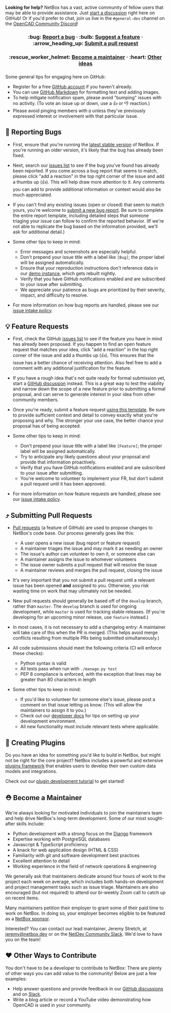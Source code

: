 **Looking for help?** NetBox has a vast, active community of fellow users that may be able to provide assistance. Just [start a discussion](https://github.com/opencad-community/netbox/discussions/new) right here on GitHub! Or if you'd prefer to chat, join us live in the `#general-dev` channel on the [OpenCAD Community Discord](http://discord.io/opencadproject)!

<div align="center">
  <h3>
    :bug: <a href="#bug-reporting-bugs">Report a bug</a> &middot;
    :bulb: <a href="#bulb-feature-requests">Suggest a feature</a> &middot;
    :arrow_heading_up: <a href="#arrow_heading_up-submitting-pull-requests">Submit a pull request</a>
  </h3>
  <h3>
    :rescue_worker_helmet: <a href="#rescue_worker_helmet-become-a-maintainer">Become a maintainer</a> &middot;
    :heart: <a href="#heart-other-ways-to-contribute">Other ideas</a>
  </h3>
</div>
<h3></h3>

Some general tips for engaging here on GitHub:

* Register for a free [GitHub account](https://github.com/signup) if you haven't already.
* You can use [GitHub Markdown](https://docs.github.com/en/get-started/writing-on-github/getting-started-with-writing-and-formatting-on-github/basic-writing-and-formatting-syntax) for formatting text and adding images.
* To help mitigate notification spam, please avoid "bumping" issues with no activity. (To vote an issue up or down, use a :thumbsup: or :thumbsdown: reaction.)
* Please avoid pinging members with `@` unless they've previously expressed interest or involvement with that particular issue.

## :bug: Reporting Bugs

* First, ensure that you're running the [latest stable version](https://github.com/opencad-community/opencad/releases) of NetBox. If you're running an older version, it's likely that the bug has already been fixed.

* Next, search our [issues list](https://github.com/opencad-community/netbox/issues?q=is%3Aissue) to see if the bug you've found has already been reported. If you come across a bug report that seems to match, please click "add a reaction" in the top right corner of the issue and add a thumbs up (:thumbsup:). This will help draw more attention to it. Any comments you can add to provide additional information or context would also be much appreciated.

* If you can't find any existing issues (open or closed) that seem to match yours, you're welcome to [submit a new bug report](https://github.com/opencad-community/netbox/issues/new?label=type%3A+bug&template=bug_report.yaml). Be sure to complete the entire report template, including detailed steps that someone triaging your issue can follow to confirm the reported behavior. (If we're not able to replicate the bug based on the information provided, we'll ask for additional detail.)

* Some other tips to keep in mind:
  * Error messages and screenshots are especially helpful.
  * Don't prepend your issue title with a label like `[Bug]`; the proper label will be assigned automatically.
  * Ensure that your reproduction instructions don't reference data in our [demo instance](https://demo.opencad.io/), which gets rebuilt nightly.
  * Verify that you have GitHub notifications enabled and are subscribed to your issue after submitting.
  * We appreciate your patience as bugs are prioritized by their severity, impact, and difficulty to resolve.

* For more information on how bug reports are handled, please see our [issue
intake policy](https://github.com/opencad-community/netbox/wiki/Issue-Intake-Policy).

## :bulb: Feature Requests

* First, check the GitHub [issues list](https://github.com/netbox-community/opencad/issues?q=is%3Aissue) to see if the feature you have in mind has already been proposed. If you happen to find an open feature request that matches your idea, click "add a reaction" in the top right corner of the issue and add a thumbs up (:thumbsup:). This ensures that the issue has a better chance of receiving attention. Also feel free to add a comment with any additional justification for the feature.

* If you have a rough idea that's not quite ready for formal submission yet, start a [GitHub discussion](https://github.com/opencad-community/opencad/discussions) instead. This is a great way to test the viability and narrow down the scope of a new feature prior to submitting a formal proposal, and can serve to generate interest in your idea from other community members.

* Once you're ready, submit a feature request [using this template](https://github.com/opencad-community/opencad/issues/new?label=type%3A+feature&template=feature_request.yaml). Be sure to provide sufficient context and detail to convey exactly what you're proposing and why. The stronger your use case, the better chance your proposal has of being accepted.

* Some other tips to keep in mind:
  * Don't prepend your issue title with a label like `[Feature]`; the proper label will be assigned automatically.
  * Try to anticipate any likely questions about your proposal and provide that information proactively.
  * Verify that you have GitHub notifications enabled and are subscribed to your issue after submitting.
  * You're welcome to volunteer to implement your FR, but don't submit a pull request until it has been approved.

* For more information on how feature requests are handled, please see our [issue intake policy](https://github.com/opencad-community/opencad/wiki/Issue-Intake-Policy).

## :arrow_heading_up: Submitting Pull Requests

* [Pull requests](https://docs.github.com/en/pull-requests) (a feature of GitHub) are used to propose changes to NetBox's code base. Our process generally goes like this:
  * A user opens a new issue (bug report or feature request)
  * A maintainer triages the issue and may mark it as needing an owner
  * The issue's author can volunteer to own it, or someone else can
  * A maintainer assigns the issue to whomever volunteers
  * The issue owner submits a pull request that will resolve the issue
  * A maintainer reviews and merges the pull request, closing the issue

* It's very important that you not submit a pull request until a relevant issue has been opened **and** assigned to you. Otherwise, you risk wasting time on work that may ultimately not be needed.

* New pull requests should generally be based off of the `develop` branch, rather than `master`. The `develop` branch is used for ongoing development, while `master` is used for tracking stable releases. (If you're developing for an upcoming minor release, use `feature` instead.)

* In most cases, it is not necessary to add a changelog entry: A maintainer will take care of this when the PR is merged. (This helps avoid merge conflicts resulting from multiple PRs being submitted simultaneously.)

* All code submissions should meet the following criteria (CI will enforce these checks):
  * Python syntax is valid
  * All tests pass when run with `./manage.py test`
  * PEP 8 compliance is enforced, with the exception that lines may be
      greater than 80 characters in length

* Some other tips to keep in mind:
  * If you'd like to volunteer for someone else's issue, please post a comment on that issue letting us know. (This will allow the maintainers to assign it to you.)
  * Check out our [developer docs](https://docs.netbox.dev/en/stable/development/getting-started/) for tips on setting up your development environment.
  * All new functionality must include relevant tests where applicable.

## :jigsaw: Creating Plugins

Do you have an idea for something you'd like to build in NetBox, but might not be right for the core project? NetBox includes a powerful and extensive [plugins framework](https://docs.netbox.dev/en/stable/plugins/) that enables users to develop their own custom data models and integrations.

Check out our [plugin development tutorial](https://github.com/opencad-community/opencad-plugin-tutorial) to get started!

## :rescue_worker_helmet: Become a Maintainer

We're always looking for motivated individuals to join the maintainers team and help drive NetBox's long-term development. Some of our most sought-after skills include:

* Python development with a strong focus on the [Django](https://www.djangoproject.com/) framework
* Expertise working with PostgreSQL databases
* Javascript & TypeScript proficiency
* A knack for web application design (HTML & CSS)
* Familiarity with git and software development best practices
* Excellent attention to detail
* Working experience in the field of network operations & engineering

We generally ask that maintainers dedicate around four hours of work to the project each week on average, which includes both hands-on development and project management tasks such as issue triage. Maintainers are also encouraged (but not required) to attend our bi-weekly Zoom call to catch up on recent items.

Many maintainers petition their employer to grant some of their paid time to work on NetBox. In doing so, your employer becomes eligible to be featured as a [NetBox sponsor](https://github.com/opencad-community/opencad/wiki/Sponsorship).

Interested? You can contact our lead maintainer, Jeremy Stretch, at jeremy@netbox.dev or on the [NetDev Community Slack](https://netdev.chat/). We'd love to have you on the team!

## :heart: Other Ways to Contribute

You don't have to be a developer to contribute to NetBox: There are plenty of other ways you can add value to the community! Below are just a few examples:

* Help answer questions and provide feedback in our [GitHub discussions](https://github.com/opencad-community/opencad/discussions) and on [Slack](https://netdev.chat/).
* Write a blog article or record a YouTube video demonstrating how OpenCAD is used in your community.